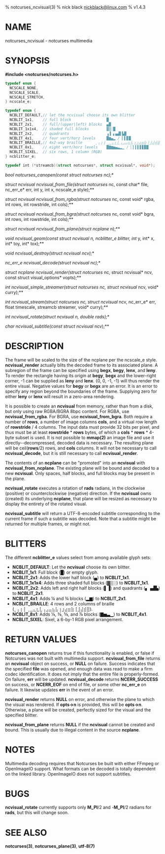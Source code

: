 % notcurses_ncvisual(3)
% nick black <nickblack@linux.com>
% v1.4.3

# NAME
notcurses_ncvisual - notcurses multimedia

# SYNOPSIS

**#include <notcurses/notcurses.h>**

```c
typedef enum {
  NCSCALE_NONE,
  NCSCALE_SCALE,
  NCSCALE_STRETCH,
} ncscale_e;

typedef enum {
  NCBLIT_DEFAULT,// let the ncvisual choose its own blitter
  NCBLIT_1x1,    // full block                █
  NCBLIT_2x1,    // full/(upper|left) blocks  ▄█
  NCBLIT_1x1x4,  // shaded full blocks        ▓▒░█
  NCBLIT_2x2,    // quadrants                 ▗▐ ▖▄▟▌▙█
  NCBLIT_4x1,    // four vert/horz levels     █▆▄▂ / ▎▌▊█
  NCBLIT_BRAILLE,// 4x2-way braille      ⡀⡄⡆⡇⢀⣀⣄⣆⣇⢠⣠⣤⣦⣧⢰⣰⣴⣶⣷⢸⣸⣼⣾⣿
  NCBLIT_8x1,    // eight vert/horz levels    █▇▆▅▄▃▂▁ / ▏▎▍▌▋▊▉█
  NCBLIT_SIXEL,  // six rows, 1 column (RGB)
} ncblitter_e;

typedef int (*streamcb)(struct notcurses*, struct ncvisual*, void*);
```

**bool notcurses_canopen(const struct notcurses* nc);**

**struct ncvisual* ncvisual_from_file(struct notcurses* nc, const char* file, nc_err_e* err, int y, int x, ncscale_e style);**

**struct ncvisual* ncvisual_from_rgba(struct notcurses* nc, const void* rgba, int rows, int rowstride, int cols);**

**struct ncvisual* ncvisual_from_bgra(struct notcurses* nc, const void* bgra, int rows, int rowstride, int cols);**

**struct ncvisual* ncvisual_from_plane(struct ncplane* n);**

**void ncvisual_geom(const struct ncvisual* n, ncblitter_e blitter, int* y, int* x, int* toy, int* tox);**

**void ncvisual_destroy(struct ncvisual* ncv);**

**nc_err_e ncvisual_decode(struct ncvisual* nc);**

**struct ncplane* ncvisual_render(struct notcurses* nc, struct ncvisual* ncv, const struct visual_options* vopts);**

**int ncvisual_simple_streamer(struct notcurses* nc, struct ncvisual* ncv, void* curry);**

**int ncvisual_stream(struct notcurses* nc, struct ncvisual* ncv, nc_err_e* err,
                      float timescale, streamcb streamer, void* curry);**

**int ncvisual_rotate(struct ncvisual* n, double rads);**

**char* ncvisual_subtitle(const struct ncvisual* ncv);**

# DESCRIPTION

The frame will be scaled to the size of the ncplane per the ncscale_e style.
**ncvisual_render** actually blits the decoded frame to its associated plane.
A subregion of the frame can be specified using **begx**, **begy**, **lenx**,
and **leny**. To render the rectangle having its origin at **begy**, **begx**
and the lower-right corner, -1 can be supplied as **leny** and **lenx**.
{0, 0, -1, -1} will thus render the entire visual. Negative values for **begy**
or **begx** are an error. It is an error to specify any region beyond the
boundaries of the frame. Supplying zero for either **leny** or **lenx** will
result in a zero-area rendering.

It is possible to create an **ncvisual** from memory, rather than from a
disk, but only using raw RGBA/BGRA 8bpc content. For RGBA, use
**ncvisual_from_rgba**. For BGRA, use **ncvisual_from_bgra**. Both require
a number of **rows**, a number of image columns **cols**, and a virtual row
length of **rowstride** / 4 columns. The input data must provide 32 bits per
pixel, and thus must be at least **rowstride** * **rows** bytes, of
which a **cols** * **rows** * 4-byte subset is used. It is not possible to
**mmap(2)** an image file and use it directly--decompressed, decoded data
is necessary. The resulting plane will be ceil(**rows**/2) rows, and **cols**
columns. It will not be necessary to call **ncvisual_decode**, but it is
still necessary to call **ncvisual_render**.

The contents of an **ncplane** can be "promoted" into an **ncvisual** with
**ncvisual_from_ncplane**. The existing plane will be bound and decoded to a
new **ncvisual**. Only spaces, half blocks, and full blocks may be present
in the plane.

**ncvisual_rotate** executes a rotation of **rads** radians, in the clockwise
(positive) or counterclockwise (negative) direction. If the **ncvisual** owns
(created) its underlying **ncplane**, that plane will be resized as necessary
to display the entirety of the rotated visual.

**ncvisual_subtitle** will return a UTF-8-encoded subtitle corresponding to
the current frame if such a subtitle was decoded. Note that a subtitle might
be returned for multiple frames, or might not.

# BLITTERS

The different **ncblitter_e** values select from among available glyph sets:

* **NCBLIT_DEFAULT**: Let the **ncvisual** choose its own blitter.
* **NCBLIT_1x1**: Full block (█) or empty glyph.
* **NCBLIT_2x1**: Adds the lower half block (▄) to **NCBLIT_1x1**.
* **NCBLIT_1x1x4**: Adds three shaded full blocks (▓▒░) to **NCBLIT_1x1**.
* **NCBLIT_2x2**: Adds left and right half blocks (▌▐) and quadrants (▖▗▟▙) to **NCBLIT_2x1**.
* **NCBLIT_4x1**: Adds ¼ and ¾ blocks (▂▆) to **NCBLIT_2x1**.
* **NCBLIT_BRAILLE**: 4 rows and 2 columns of braille (⡀⡄⡆⡇⢀⣀⣄⣆⣇⢠⣠⣤⣦⣧⢰⣰⣴⣶⣷⢸⣸⣼⣾⣿).
* **NCBLIT_8x1**: Adds ⅛, ⅜, ⅝, and ⅞ blocks (▇▅▃▁) to **NCBLIT_4x1**.
* **NCBLIT_SIXEL**: Sixel, a 6-by-1 RGB pixel arrangement.

# RETURN VALUES

**notcurses_canopen** returns true if this functionality is enabled, or false
if Notcurses was not built with multimedia support. **ncvisual_from_file**
returns an **ncvisual** object on success, or **NULL** on failure. Success
indicates that the specified **file** was opened, and enough data was read to
make a firm codec identification. It does not imply that the entire file is
properly-formed. On failure, **err** will be updated. **ncvisual_decode**
returns **NCERR_SUCCESS** on success, or **NCERR_EOF** on end of file, or some
other **nc_err_e** on failure. It likewise updates **err** in the event of an
error.

**ncvisual_render** returns **NULL** on error, and otherwise the plane to
which the visual was rendered. If **opts->n** is provided, this will be
**opts->n**. Otherwise, a plane will be created, perfectly sized for the
visual and the specified blitter.

**ncvisual_from_plane** returns **NULL** if the **ncvisual** cannot be created
and bound. This is usually due to illegal content in the source **ncplane**.

# NOTES

Multimedia decoding requires that Notcurses be built with either FFmpeg or
OpenImageIO support. What formats can be decoded is totally dependent on the
linked library. OpenImageIO does not support subtitles.

# BUGS

**ncvisual_rotate** currently supports only **M_PI**/2 and -**M_PI**/2
radians for **rads**, but this will change soon.

# SEE ALSO

**notcurses(3)**,
**notcurses_plane(3)**,
**utf-8(7)**

